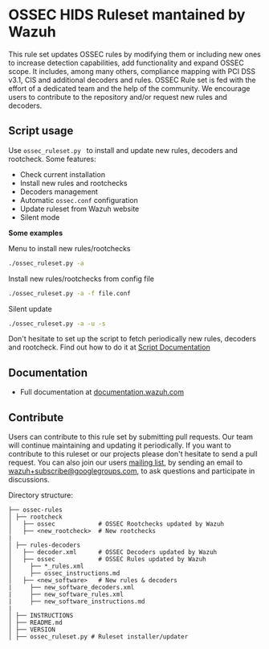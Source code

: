 # OSSEC HIDS Ruleset mantained by Wazuh

This rule set updates OSSEC rules by modifying them or including new ones to increase detection capabilities, add functionality and expand OSSEC scope. It includes, among many others, compliance mapping with PCI DSS v3.1, CIS and additional decoders and rules.
OSSEC Rule set is fed with the effort of a dedicated team and the help of the community. We encourage users to contribute to the repository and/or request new rules and decoders.

## Script usage

Use ```ossec_ruleset.py ``` to install and update new rules, decoders and rootcheck. Some features:

* Check current installation
* Install new rules and rootchecks
* Decoders management
* Automatic ```ossec.conf``` configuration
* Update ruleset from Wazuh website
* Silent mode

**Some examples**

Menu to install new rules/rootchecks
``` bash
./ossec_ruleset.py -a
```
Install new rules/rootchecks from config file
``` bash
./ossec_ruleset.py -a -f file.conf
```

Silent update
``` bash
./ossec_ruleset.py -a -u -s
```

Don't hesitate to set up the script to fetch periodically new rules, decoders and rootcheck.
Find out how to do it at [Script Documentation](http://documentation.wazuh.com/en/latest/ossec_rule_set.html)


## Documentation

* Full documentation at [documentation.wazuh.com](http://documentation.wazuh.com/en/latest/ossec_rule_set.html)

## Contribute

Users can contribute to this rule set by submitting pull requests. Our team will continue maintaining and updating it periodically.
If you want to contribute to this ruleset or our projects please don't hesitate to send a pull request. You can also join our users [mailing list](https://groups.google.com/d/forum/wazuh), by sending an email to [wazuh+subscribe@googlegroups.com](mailto:wazuh+subscribe@googlegroups.com), to ask questions and participate in discussions.




Directory structure:

    ├── ossec-rules             
    │ ├── rootcheck            
    │   ├── ossec            # OSSEC Rootchecks updated by Wazuh
    │   ├── <new_rootcheck>  # New rootchecks
    |
    │ ├── rules-decoders 
    │   ├── decoder.xml      # OSSEC Decoders updated by Wazuh
    │   ├── ossec            # OSSEC Rules updated by Wazuh
    │     ├── *_rules.xml
    │     ├── ossec_instructions.md
    │   ├── <new_software>   # New rules & decoders
    |     ├── new_software_decoders.xml
    |     ├── new_software_rules.xml  
    |     ├── new_software_instructions.md  
    |
    │ ├── INSTRUCTIONS
    │ ├── README.md
    │ ├── VERSION
    │ ├── ossec_ruleset.py # Ruleset installer/updater
    

